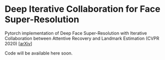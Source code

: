 # Deep Iterative Collaboration for Face Super-Resolution
Pytorch implementation of Deep Face Super-Resolution with Iterative Collaboration between Attentive Recovery and Landmark Estimation (CVPR 2020) \[[arXiv](https://arxiv.org/abs/2003.13063)\]

Code will be available here soon. 
